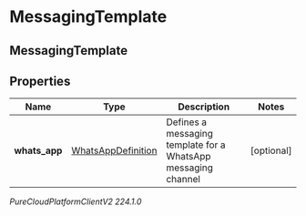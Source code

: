 # MessagingTemplate

## MessagingTemplate

## Properties

|Name | Type | Description | Notes|
|------------ | ------------- | ------------- | -------------|
| **whats_app** | [WhatsAppDefinition](WhatsAppDefinition) | Defines a messaging template for a WhatsApp messaging channel | [optional] |



_PureCloudPlatformClientV2 224.1.0_

